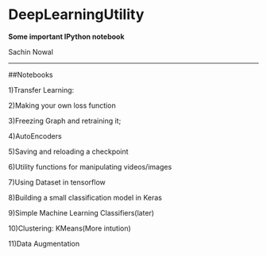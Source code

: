# DeepLearningUtility
**Some important IPython notebook**

Sachin Nowal

---
##Notebooks

1)Transfer Learning:

2)Making your own loss function

3)Freezing Graph and retraining it;

4)AutoEncoders

5)Saving and reloading a checkpoint

6)Utility functions for manipulating videos/images

7)Using Dataset in tensorflow

8)Building a small classification model in Keras

9)Simple Machine Learning Classifiers(later)

10)Clustering: KMeans(More intution)

11)Data Augmentation
